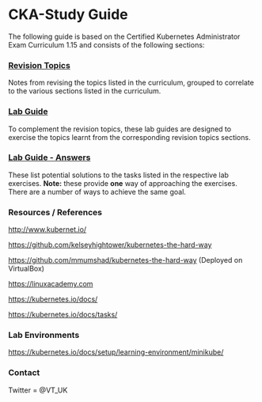 # CKA-Study Guide
The following guide is based on the Certified Kubernetes Administrator Exam Curriculum 1.15 and consists of the following sections:

### [Revision Topics](https://github.com/David-VTUK/CKA-StudyGuide/tree/master/RevisionTopics)

Notes from revising the topics listed in the curriculum, grouped to correlate to the various sections listed in the curriculum.

### [Lab Guide](https://github.com/David-VTUK/CKA-StudyGuide/tree/master/LabGuide)

To complement the revision topics, these lab guides are designed to exercise the topics learnt from the corresponding revision topics sections.

### [Lab Guide - Answers](https://github.com/David-VTUK/CKA-StudyGuide/tree/master/LabGuideAnswers)

These list potential solutions to the tasks listed in the respective lab exercises. **Note:** these provide **one** way of approaching the exercises. There are a number of ways to achieve the same goal.

### Resources / References

http://www.kubernet.io/

https://github.com/kelseyhightower/kubernetes-the-hard-way

https://github.com/mmumshad/kubernetes-the-hard-way (Deployed on VirtualBox)

https://linuxacademy.com

https://kubernetes.io/docs/

https://kubernetes.io/docs/tasks/

### Lab Environments

https://kubernetes.io/docs/setup/learning-environment/minikube/

### Contact

Twitter = @VT_UK
